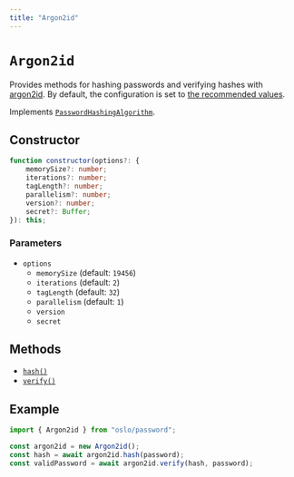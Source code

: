```yaml
---
title: "Argon2id"
---
```


# `Argon2id`

Provides methods for hashing passwords and verifying hashes with [argon2id](https://datatracker.ietf.org/doc/rfc9106/). By default, the configuration is set to [the recommended values](https://cheatsheetseries.owasp.org/cheatsheets/Password_Storage_Cheat_Sheet.html).

Implements [`PasswordHashingAlgorithm`](/reference/password/PasswordHashingAlgorithm).

## Constructor

```ts
function constructor(options?: {
	memorySize?: number;
	iterations?: number;
	tagLength?: number;
	parallelism?: number;
	version?: number;
	secret?: Buffer;
}): this;
```

### Parameters

- `options`
  - `memorySize` (default: `19456`)
  - `iterations` (default: `2`)
  - `tagLength` (default: `32`)
  - `parallelism` (default: `1`)
  - `version`
  - `secret`

## Methods

- [`hash()`](/reference/password/Argon2id/hash)
- [`verify()`](/reference/password/Argon2id/verify)

## Example

```ts
import { Argon2id } from "oslo/password";

const argon2id = new Argon2id();
const hash = await argon2id.hash(password);
const validPassword = await argon2id.verify(hash, password);
```
